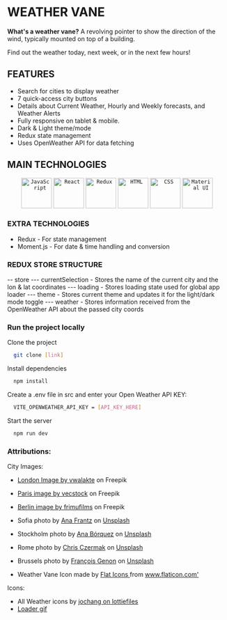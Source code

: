 # WEATHER VANE

**What's a weather vane?**
A revolving pointer to show the direction of the wind, typically mounted on top of a building.

Find out the weather today, next week, or in the next few hours!

## FEATURES
- Search for cities to display weather
- 7 quick-access city buttons
- Details about Current Weather, Hourly and Weekly forecasts, and Weather Alerts
- Fully responsive on tablet & mobile.
- Dark & Light theme/mode
- Redux state management
- Uses OpenWeather API for data fetching


## MAIN TECHNOLOGIES

<div align="center">
	<code><img width="70" src="https://user-images.githubusercontent.com/25181517/117447155-6a868a00-af3d-11eb-9cfe-245df15c9f3f.png" alt="JavaScript" title="JavaScript"/></code>
    <code><img width="70" src="https://user-images.githubusercontent.com/25181517/183897015-94a058a6-b86e-4e42-a37f-bf92061753e5.png" alt="React" title="React"/></code>
	<code><img width="70" src="https://user-images.githubusercontent.com/25181517/187896150-cc1dcb12-d490-445c-8e4d-1275cd2388d6.png" alt="Redux" title="Redux"/></code>
	<code><img width="70" src="https://user-images.githubusercontent.com/25181517/192158954-f88b5814-d510-4564-b285-dff7d6400dad.png" alt="HTML" title="HTML"/></code>
	<code><img width="70" src="https://user-images.githubusercontent.com/25181517/183898674-75a4a1b1-f960-4ea9-abcb-637170a00a75.png" alt="CSS" title="CSS"/></code>
	<code><img width="70" src="https://user-images.githubusercontent.com/25181517/189716630-fe6c084c-6c66-43af-aa49-64c8aea4a5c2.png" alt="Material UI" title="Material UI"/></code>
        
</div>

### EXTRA TECHNOLOGIES

-   Redux - For state management
-   Moment.js - For date & time handling and conversion

### REDUX STORE STRUCTURE
-- store 
--- currentSelection - Stores the name of the current city and the lon & lat coordinates
--- loading - Stores loading state used for global app loader
--- theme - Stores current theme and updates it for the light/dark mode toggle
--- weather - Stores information received from the OpenWeather API about the passed city coords


### Run the project locally

Clone the project

```bash
  git clone [link]
```

Install dependencies

```bash
  npm install
```

Create a .env file in src and enter your Open Weather API KEY:

```bash
  VITE_OPENWEATHER_API_KEY = [API_KEY_HERE]
```

Start the server

```bash
  npm run dev
```

### Attributions:

City Images:

-   <a href="https://www.freepik.com/free-photo/panoramic-view-big-ben-london-sunset-uk_10590324.htm#query=London&position=1&from_view=search&track=sph">London Image by vwalakte</a> on Freepik

-   <a href="https://www.freepik.com/free-photo/sunset-illuminates-famous-city-skyline-romantic-view-generated-by-ai_41481470.htm#query=Paris%20skyline&position=1&from_view=search&track=ais">Paris image by vecstock</a> on Freepik

-   <a href="https://www.freepik.com/free-photo/aerial-drone-view-berlin-germany_36701659.htm#query=berlin&position=6&from_view=search&track=sph">Berlin image by frimufilms</a> on Freepik

-   Sofia photo by <a href="https://unsplash.com/@anafrantz?utm_source=unsplash&utm_medium=referral&utm_content=creditCopyText">Ana Frantz</a> on <a href="https://unsplash.com/photos/GP13ZPV6cz8?utm_source=unsplash&utm_medium=referral&utm_content=creditCopyText">Unsplash</a>

-   Stockholm photo by <a href="https://unsplash.com/@anabg1?utm_source=unsplash&utm_medium=referral&utm_content=creditCopyText">Ana Bórquez</a> on <a href="https://unsplash.com/photos/uF4PfwZPOR8?utm_source=unsplash&utm_medium=referral&utm_content=creditCopyText">Unsplash</a>

-   Rome photo by <a href="https://unsplash.com/@chris_czermak?utm_source=unsplash&utm_medium=referral&utm_content=creditCopyText">Chris Czermak</a> on <a href="https://unsplash.com/photos/7ybKmhDTcz0?utm_source=unsplash&utm_medium=referral&utm_content=creditCopyText">Unsplash</a>

-   Brussels photo by <a href="https://unsplash.com/@genon2?utm_source=unsplash&utm_medium=referral&utm_content=creditCopyText">François Genon</a> on <a href="https://unsplash.com/photos/TUthZjfR3Ps?utm_source=unsplash&utm_medium=referral&utm_content=creditCopyText">Unsplash</a>

-   <div> Weather Vane Icon made by <a href="https://www.flaticon.com/authors/flat-icons" title="Flat Icons"> Flat Icons </a> from <a href="https://www.flaticon.com/" title="Flaticon">www.flaticon.com'</a></div>

Icons:

-   All Weather icons by <a href='https://lottiefiles.com/vdr0uy2wwsoljqtc'>jochang on lottiefiles</a>
-   <a href="https://gifer.com/en/PVYD">Loader gif</a>
